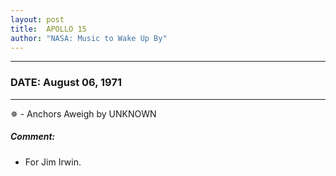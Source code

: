 ```yaml
---
layout: post
title:  APOLLO 15
author: "NASA: Music to Wake Up By"
---
```


----
### DATE: August 06, 1971
----
✵ - Anchors Aweigh by UNKNOWN

##### Comment:
* For Jim Irwin.
